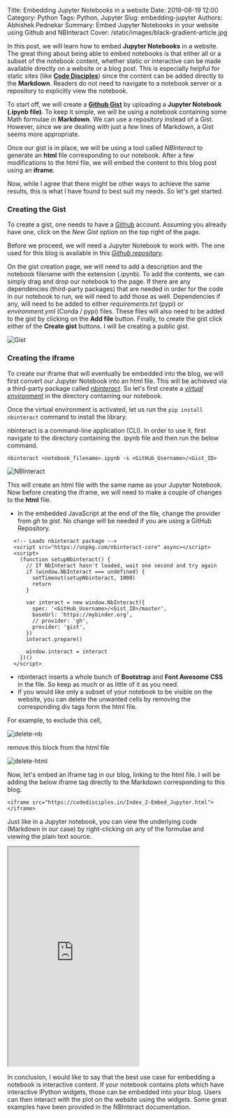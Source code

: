 Title: Embedding Jupyter Notebooks in a website
Date: 2019-08-19 12:00
Category: Python
Tags: Python, Jupyter
Slug: embedding-jupyter
Authors: Abhishek Pednekar
Summary: Embed Jupyter Notebooks in your website using Github and NBInteract
Cover: /static/images/black-gradient-article.jpg

In this post, we will learn how to embed **Jupyter Notebooks** in a website. The great thing about being able to embed notebooks is that either all or a subset of the notebook content, whether static or interactive can be made available directly on a website or a blog post. This is especially helpful for static sites (like **[Code Disciples](https://codedesiples.in)**) since the content can be added directly to the **Markdown**. Readers do not need to navigate to a notebook server or a repository to explicitly view the notebook.

To start off, we will create a **[Github Gist](https://gist.github.com/)** by uploading a **Jupyter Notebook (.ipynb file)**. To keep it simple, we will be using a notebook containing some Math formulae in **Markdown**. We can use a repository instead of a Gist. However, since we are dealing with just a few lines of Markdown, a Gist seems more appropriate. 

Once our gist is in place, we will be using a tool called *NBInteract* to generate an **html** file corresponding to our notebook. After a few modifications to the html file, we will embed the content to this blog post using an **iframe**. 

Now, while I agree that there might be other ways to achieve the same results, this is what I have found to best suit my needs. So let's get started.

### Creating the Gist
To create a gist, one needs to have a [Github](https://github.com/) account. Assuming you already have one, click on the *New Gist* option on the top right of the page. 

Before we proceed, we will need a Jupyter Notebook to work with. The one used for this blog is available in this *[Github repository](https://github.com/AbhishekPednekar84/codedisciples-blog-posts/tree/master/Index_2-markdown-cheat-sheet)*. 

On the gist creation page, we will need to add a description and the notebook filename with the extension (.ipynb). To add the contents, we can simply drag and drop our notebook to the page. If there are any dependencies (third-party packages) that are needed in order for the code in our notebook to run, we will need to add those as well. Dependencies if any, will need to be added to either *requirements.txt* (pypi) or *environment.yml* (Conda / pypi) files. These files will also need to be added to the gist by clicking on the **Add file** button. Finally, to create the gist click either of the **Create gist** buttons. I will be creating a public gist.

![Gist]({static}/images/index2/gist.jpg)

### Creating the iframe
To create our iframe that will eventually be embedded into the blog, we will first convert our Jupyter Notebook into an html file. This will be achieved via a third-party package called *[nbinteract](https://www.nbinteract.com/)*. So let's first create a *[virtual environment](https://www.youtube.com/watch?v=APOPm01BVrk)* in the directory containing our notebook. 

Once the virtual environment is activated, let us run the `pip install nbinteract` command to install the library.

nbinteract is a command-line application (CLI). In order to use it, first navigate to the directory containing the .ipynb file and then run the below command.

```
nbinteract <notebook_filename>.ipynb -s <GitHub_Username>/<Gist_ID>
```
![NBInteract]({static}/images/index2/nbinteract.jpg)

This will create an html file with the same name as your Jupyter Notebook. Now before creating the iframe, we will need to make a couple of changes to the **html** file.

* In the embedded JavaScript at the end of the file, change the provider from *gh* to *gist*. No change will be needed if you are using a GitHub Repository.
```
  <!-- Loads nbinteract package -->
  <script src="https://unpkg.com/nbinteract-core" async></script>
  <script>
    (function setupNbinteract() {
      // If NbInteract hasn't loaded, wait one second and try again
      if (window.NbInteract === undefined) {
        setTimeout(setupNbinteract, 1000)
        return
      }

      var interact = new window.NbInteract({
        spec: '<GitHub_Username>/<Gist_ID>/master',
        baseUrl: 'https://mybinder.org',
        // provider: 'gh',
        provider: 'gist',
      })
      interact.prepare()

      window.interact = interact
    })()
  </script>
```
* nbinteract inserts a whole bunch of **Bootstrap** and **Font Awesome CSS** in the file. So keep as much or as little of it as you need.
* If you would like only a subset of your notebook to be visible on the website, you can delete the unwanted cells by removing the corresponding div tags form the html file.

For example, to exclude this cell,

![delete-nb]({static}/images/index2/delete-nb.jpg)

remove this block from the html file

![delete-html]({static}/images/index2/delete-html.jpg)

Now, let's embed an iframe tag in our blog, linking to the html file. I will be adding the below iframe tag directly to the Markdown corresponding to this blog. 
```
<iframe src="https://codedisciples.in/Index_2-Embed_Jupyter.html"></iframe>
```
Just like in a Jupyter notebook, you can view the underlying code (Markdown in our case) by right-clicking on any of the formulae and viewing the plain text source. 

<iframe style="height: 500px" src="https://codedisciples.in/Index_2-Embed_Jupyter.html"></iframe>

In conclusion, I would like to say that the best use case for embedding a notebook is interactive content. If your notebook contains plots which have interactive IPython widgets, those can be embedded into your blog. Users can then interact with the plot on the website using the widgets. Some great examples have been provided in the NBInteract documentation. 